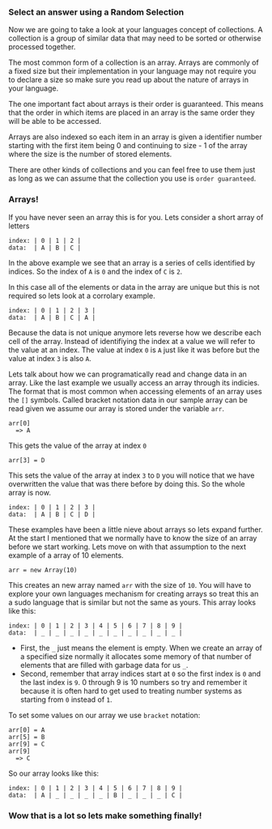 ### Select an answer using a Random Selection

Now we are going to take a look at your languages concept of collections. A collection is a group of similar data that may need to be sorted or otherwise processed together.

The most common form of a collection is an array. Arrays are commonly of a fixed size but their implementation in your language may not require you to declare a size so make sure you read up about the nature of arrays in your language.

The one important fact about arrays is their order is guaranteed. This means that the order in which items are placed in an array is the same order they will be able to be accessed.

Arrays are also indexed so each item in an array is given a identifier number starting with the first item being 0 and continuing to size - 1 of the array where the size is the number of stored elements.

There are other kinds of collections and you can feel free to use them just as long as we can assume that the collection you use is `order guaranteed`.

### Arrays!

If you have never seen an array this is for you. Lets consider a short array of letters

```
index: | 0 | 1 | 2 | 
data:  | A | B | C |
```

In the above example we see that an array is a series of cells identified by indices. So the index of `A` is `0` and the index of `C` is `2`.

In this case all of the elements or data in the array are unique but this is not required so lets look at a corrolary example.

```
index: | 0 | 1 | 2 | 3 |
data:  | A | B | C | A |
```

Because the data is not unique anymore lets reverse how we describe each cell of the array. Instead of identifiying the index at a value we will refer to the value at an index.
The value at index `0` is `A` just like it was before but the value at index `3` is also `A`.

Lets talk about how we can programatically read and change data in an array. Like the last example we usually access an array through its indicies. The format that is most common when accessing elements of an array uses the `[]` symbols.
Called bracket notation data in our sample array can be read given we assume our array is stored under the variable `arr`.

```
arr[0]
  => A
```

This gets the value of the array at index `0`

```
arr[3] = D
```

This sets the value of the array at index `3` to `D` you will notice that we have overwritten the value that was there before by doing this. So the whole array is now.

```
index: | 0 | 1 | 2 | 3 |
data:  | A | B | C | D |
```

These examples have been a little nieve about arrays so lets expand further. At the start I mentioned that we normally have to know the size of an array before we start working. Lets move on with that assumption to the next example of a array of 10 elements.

```
arr = new Array(10)
```

This creates an new array named `arr` with the size of `10`. You will have to explore your own languages mechanism for creating arrays so treat this an a sudo language that is similar but not the same as yours.
This array looks like this:

```
index: | 0 | 1 | 2 | 3 | 4 | 5 | 6 | 7 | 8 | 9 |
data:  | _ | _ | _ | _ | _ | _ | _ | _ | _ | _ |
```

- First, the `_` just means the element is empty. When we create an array of a specified size normally it allocates some memory of that number of elements that are filled with garbage data for us `_`.
- Second, remember that array indices start at `0` so the first index is `0` and the last index is `9`. 0 through 9 is 10 numbers so try and remember it because it is often hard to get used to treating number systems as starting from `0` instead of `1`.

To set some values on our array we use `bracket` notation:

```
arr[0] = A
arr[5] = B
arr[9] = C
arr[9]
  => C
```

So our array looks like this:

```
index: | 0 | 1 | 2 | 3 | 4 | 5 | 6 | 7 | 8 | 9 |
data:  | A | _ | _ | _ | _ | B | _ | _ | _ | C |
```

### Wow that is a lot so lets make something finally!

